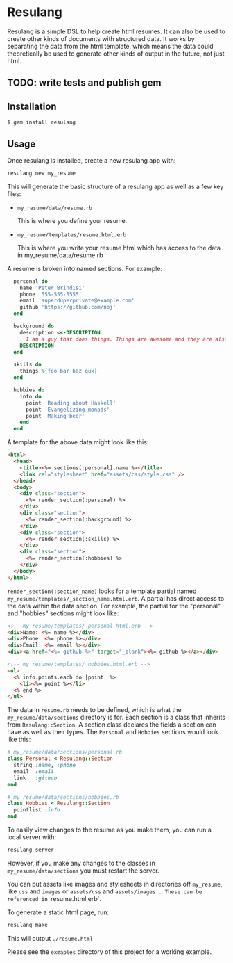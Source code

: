 # Resulang

Resulang is a simple DSL to help create html resumes. It can also be used to
create other kinds of documents with structured data. It works by separating
the data from the html template, which means the data could theoretically be
used to generate other kinds of output in the future, not just html.

## TODO: write tests and publish gem

## Installation

    $ gem install resulang

## Usage

Once resulang is installed, create a new resulang app with:
```sh
resulang new my_resume
```

This will generate the basic structure of a resulang app as well as a few key files:

* `my_resume/data/resume.rb`

    This is where you define your resume. 

* `my_resume/templates/resume.html.erb`

    This is where you write your resume html which has access to the data in my_resume/data/resume.rb


 A resume is broken into named sections. For example:
```ruby
  personal do
    name 'Peter Brindisi'
    phone '555-555-5555'
    email 'superduperprivate@example.com'
    github 'https://github.com/npj'
  end

  background do
    description <<-DESCRIPTION
      I am a guy that does things. Things are awesome and they are also cool.
    DESCRIPTION
  end

  skills do
    things %{foo bar baz qux}
  end

  hobbies do
    info do
      point 'Reading about Haskell'
      point 'Evangelizing monads'
      point 'Making beer'
    end
  end
```

A template for the above data might look like this:

```html
<html>
  <head>
    <title><%= sections[:personal].name %></title>
    <link rel="stylesheet" href="assets/css/style.css" />
  </head>
  <body>
    <div class="section">
      <%= render_section(:personal) %>
    </div>
    <div class="section">
      <%= render_section(:background) %>
    </div>
    <div class="section">
      <%= render_section(:skills) %>
    </div>
    <div class="section">
      <%= render_section(:hobbies) %>
    </div>
  </body>
</html>
```

`render_section(:section_name)` looks for a template partial named
`my_resume/templates/_section_name.html.erb`. A partial has direct access to
the data within the data section. For example, the partial for the "personal" and "hobbies" sections might look like:

```html
<!-- my_resume/templates/_personal.html.erb -->
<div>Name: <%= name %></div>
<div>Phone: <%= phone %></div>
<div>Email: <%= email %></div>
<div><a href="<%= github %>" target="_blank"><%= github %></a></div>
```

```html
<!-- my_resume/templates/_hobbies.html.erb -->
<ul>
  <% info.points.each do |point| %>
    <li><%= point %></li>
  <% end %>
</ul>
```

The data in `resume.rb` needs to be defined, which is what the
`my_resume/data/sections` directory is for. Each section is a class that
inherits from `Resulang::Section`. A section class declares the fields a
section can have as well as their types. The `Personal` and `Hobbies` sections
would look like this:

```ruby
# my_resume/data/sections/personal.rb
class Personal < Resulang::Section
  string :name, :phone
  email  :email
  link   :github
end
```

```ruby
# my_resume/data/sections/hobbies.rb
class Hobbies < Resulang::Section
  pointlist :info
end
```

To easily view changes to the resume as you make them, you can run a local server with:
```sh
resulang server
```

However, if you make any changes to the classes in `my_resume/data/sections` you must restart the server.

You can put assets like images and stylesheets in directories off `my_resume`, like `css` and `images` or `assets/css` and `assets/images'. These can be referenced in `resume.html.erb`.

To generate a static html page, run:
```sh
resulang make
```

This will output `./resume.html`

Please see the `exmaples` directory of this project for a working example.

